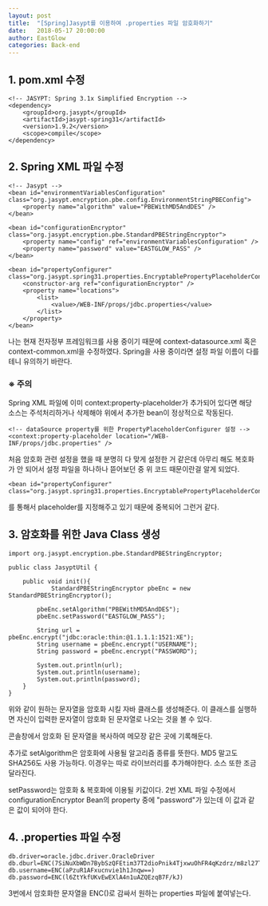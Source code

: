 ```yaml
---
layout: post
title:  "[Spring]Jasypt를 이용하여 .properties 파일 암호화하기"
date:   2018-05-17 20:00:00
author: EastGlow
categories: Back-end
---
```


## 1. pom.xml 수정

```
<!-- JASYPT: Spring 3.1x Simplified Encryption -->
<dependency>
    <groupId>org.jasypt</groupId>
    <artifactId>jasypt-spring31</artifactId>
    <version>1.9.2</version>
    <scope>compile</scope>
</dependency>
```

## 2. Spring XML 파일 수정

```
<!-- Jasypt -->
<bean id="environmentVariablesConfiguration" class="org.jasypt.encryption.pbe.config.EnvironmentStringPBEConfig">
	<property name="algorithm" value="PBEWithMD5AndDES" />
</bean>

<bean id="configurationEncryptor" class="org.jasypt.encryption.pbe.StandardPBEStringEncryptor">
	<property name="config" ref="environmentVariablesConfiguration" />
	<property name="password" value="EASTGLOW_PASS" />
</bean>

<bean id="propertyConfigurer" class="org.jasypt.spring31.properties.EncryptablePropertyPlaceholderConfigurer">
	<constructor-arg ref="configurationEncryptor" />
	<property name="locations">
		<list>
			<value>/WEB-INF/props/jdbc.properties</value>
		</list>
	</property>
</bean>
```

나는 현재 전자정부 프레임워크를 사용 중이기 때문에 context-datasource.xml 혹은 context-common.xml을 수정하였다. Spring을 사용 중이라면 설정 파일 이름이 다를테니 유의하기 바란다.

### ※ 주의

Spring XML 파일에 이미 context:property-placeholder가 추가되어 있다면 해당 소스는 주석처리하거나 삭제해야 위에서 추가한 bean이 정상적으로 작동된다.

```
<!-- dataSource property를 위한 PropertyPlaceholderConfigurer 설정 -->
<context:property-placeholder location="/WEB-INF/props/jdbc.properties" />
```

처음 암호화 관련 설정을 했을 때 분명히 다 맞게 설정한 거 같은데 아무리 해도 복호화가 안 되어서 설정 파일을 하나하나 뜯어보던 중 위 코드 때문이란걸 알게 되었다.

```
<bean id="propertyConfigurer" class="org.jasypt.spring31.properties.EncryptablePropertyPlaceholderConfigurer">
```
를 통해서 placeholder를 지정해주고 있기 때문에 중복되어 그런거 같다.

## 3. 암호화를 위한 Java Class 생성

```
import org.jasypt.encryption.pbe.StandardPBEStringEncryptor;

public class JasyptUtil {

	public void init(){
		    StandardPBEStringEncryptor pbeEnc = new StandardPBEStringEncryptor();
        
        pbeEnc.setAlgorithm("PBEWithMD5AndDES");
        pbeEnc.setPassword("EASTGLOW_PASS");

        String url = pbeEnc.encrypt("jdbc:oracle:thin:@1.1.1.1:1521:XE");
        String username = pbeEnc.encrypt("USERNAME");
        String password = pbeEnc.encrypt("PASSWORD");

        System.out.println(url);
        System.out.println(username);
        System.out.println(password);
	}
}
```

위와 같이 원하는 문자열을 암호화 시킬 자바 클래스를 생성해준다. 이 클래스를 실행하면 자신이 입력한 문자열이 암호화 된 문자열로 나오는 것을 볼 수 있다.

콘솔창에서 암호화 된 문자열을 복사하여 메모장 같은 곳에 기록해둔다.

추가로 setAlgorithm은 암호화에 사용될 알고리즘 종류를 뜻한다. MD5 말고도 SHA256도 사용 가능하다. 이경우는 따로 라이브러리를 추가해야한다. 소스 또한 조금 달라진다.

setPassword는 암호화 & 복호화에 이용될 키값이다. 2번 XML 파일 수정에서 configurationEncryptor Bean의 property 중에 "password"가 있는데 이 값과 같은 값이 되어야 한다.

## 4. .properties 파일 수정

```
db.driver=oracle.jdbc.driver.OracleDriver
db.dburl=ENC(7SiNuXbWDn7BybSzQFEtim37T2dioPnik4TjxwuOhFR4qKzdrz/m8zl27TDWqwYP)
db.username=ENC(aPzuR1AFxucnvie1h1Jnqw==)
db.password=ENC(l6ZtYkfUKvEwEXlA4n1uAZQEzqB7F/kJ)
```

3번에서 암호화한 문자열을 ENC()로 감싸서 원하는 properties 파일에 붙여넣는다.
